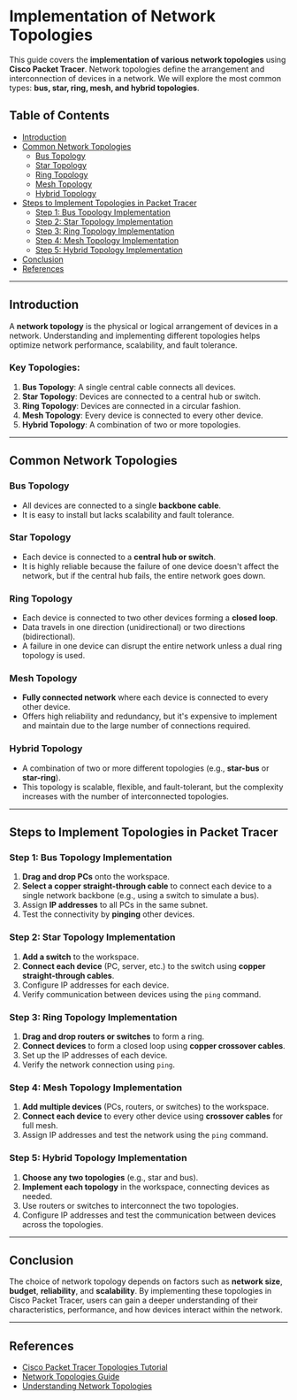 # Implementation of Network Topologies

This guide covers the **implementation of various network topologies** using **Cisco Packet Tracer**. Network topologies define the arrangement and interconnection of devices in a network. We will explore the most common types: **bus, star, ring, mesh, and hybrid topologies**.

## Table of Contents
- [Introduction](#introduction)
- [Common Network Topologies](#common-network-topologies)
  - [Bus Topology](#bus-topology)
  - [Star Topology](#star-topology)
  - [Ring Topology](#ring-topology)
  - [Mesh Topology](#mesh-topology)
  - [Hybrid Topology](#hybrid-topology)
- [Steps to Implement Topologies in Packet Tracer](#steps-to-implement-topologies-in-packet-tracer)
  - [Step 1: Bus Topology Implementation](#step-1-bus-topology-implementation)
  - [Step 2: Star Topology Implementation](#step-2-star-topology-implementation)
  - [Step 3: Ring Topology Implementation](#step-3-ring-topology-implementation)
  - [Step 4: Mesh Topology Implementation](#step-4-mesh-topology-implementation)
  - [Step 5: Hybrid Topology Implementation](#step-5-hybrid-topology-implementation)
- [Conclusion](#conclusion)
- [References](#references)

---

## Introduction

A **network topology** is the physical or logical arrangement of devices in a network. Understanding and implementing different topologies helps optimize network performance, scalability, and fault tolerance.

### Key Topologies:
1. **Bus Topology**: A single central cable connects all devices.
2. **Star Topology**: Devices are connected to a central hub or switch.
3. **Ring Topology**: Devices are connected in a circular fashion.
4. **Mesh Topology**: Every device is connected to every other device.
5. **Hybrid Topology**: A combination of two or more topologies.

---

## Common Network Topologies

### Bus Topology
- All devices are connected to a single **backbone cable**.
- It is easy to install but lacks scalability and fault tolerance.
  
### Star Topology
- Each device is connected to a **central hub or switch**.
- It is highly reliable because the failure of one device doesn't affect the network, but if the central hub fails, the entire network goes down.

### Ring Topology
- Each device is connected to two other devices forming a **closed loop**.
- Data travels in one direction (unidirectional) or two directions (bidirectional).
- A failure in one device can disrupt the entire network unless a dual ring topology is used.

### Mesh Topology
- **Fully connected network** where each device is connected to every other device.
- Offers high reliability and redundancy, but it's expensive to implement and maintain due to the large number of connections required.

### Hybrid Topology
- A combination of two or more different topologies (e.g., **star-bus** or **star-ring**).
- This topology is scalable, flexible, and fault-tolerant, but the complexity increases with the number of interconnected topologies.

---

## Steps to Implement Topologies in Packet Tracer

### Step 1: Bus Topology Implementation

1. **Drag and drop PCs** onto the workspace.
2. **Select a copper straight-through cable** to connect each device to a single network backbone (e.g., using a switch to simulate a bus).
3. Assign **IP addresses** to all PCs in the same subnet.
4. Test the connectivity by **pinging** other devices.

### Step 2: Star Topology Implementation

1. **Add a switch** to the workspace.
2. **Connect each device** (PC, server, etc.) to the switch using **copper straight-through cables**.
3. Configure IP addresses for each device.
4. Verify communication between devices using the `ping` command.

### Step 3: Ring Topology Implementation

1. **Drag and drop routers or switches** to form a ring.
2. **Connect devices** to form a closed loop using **copper crossover cables**.
3. Set up the IP addresses of each device.
4. Verify the network connection using `ping`.

### Step 4: Mesh Topology Implementation

1. **Add multiple devices** (PCs, routers, or switches) to the workspace.
2. **Connect each device** to every other device using **crossover cables** for full mesh.
3. Assign IP addresses and test the network using the `ping` command.

### Step 5: Hybrid Topology Implementation

1. **Choose any two topologies** (e.g., star and bus).
2. **Implement each topology** in the workspace, connecting devices as needed.
3. Use routers or switches to interconnect the two topologies.
4. Configure IP addresses and test the communication between devices across the topologies.

---

## Conclusion

The choice of network topology depends on factors such as **network size**, **budget**, **reliability**, and **scalability**. By implementing these topologies in Cisco Packet Tracer, users can gain a deeper understanding of their characteristics, performance, and how devices interact within the network.

---

## References
- [Cisco Packet Tracer Topologies Tutorial](https://www.netacad.com)
- [Network Topologies Guide](https://www.ciscopress.com)
- [Understanding Network Topologies](https://www.networklessons.com)
